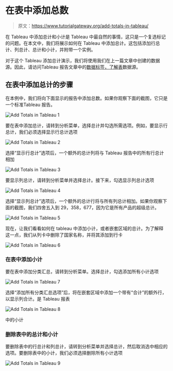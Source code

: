 # 在表中添加总数

> 原文：<https://www.tutorialgateway.org/add-totals-in-tableau/>

在 Tableau 中添加总计和小计是 Tableau 中最自然的事情，这只是一个复选标记的问题。在本文中，我们将展示如何在 Tableau 中添加总计。这包括添加行总计、列总计、总计和小计，并附带一个实例。

对于这个 Tableau 添加总计演示，我们将使用我们在上一篇文章中创建的数据源。因此，请访问Tableau 报告文章中的[数据标签，了解](https://www.tutorialgateway.org/data-labels-in-tableau-reports/)[表](https://www.tutorialgateway.org/tableau/)数据源。

## 在表中添加总计的步骤

在本例中，我们将向下面显示的报告中添加总数。如果你观察下面的截图，它只是一个标准Tableau 报告。

![Add Totals in Tableau 1](img/bd88e0863f4e811e17cb052659e55ade.png)

要在表中添加总计，请转到分析菜单，选择总计并勾选所需选项。例如，要显示行总计，我们必须选择显示行总计选项

![Add Totals in Tableau 2](img/59b4b9dbb0db664f83cf3a00c8e77530.png)

选择“显示行总计”选项后，一个额外的总计列将与 Tableau 报告中的所有行总计相加

![Add Totals in Tableau 3](img/89a24c07272b9e9ef460c7d9590b9be8.png)

要显示列总计，请转到分析菜单并选择总计。接下来，勾选显示列总计选项

![Add Totals in Tableau 4](img/9ea45a4f310aa5f189ea7a54ba35ffb7.png)

选择“显示列总计”选项后，一个额外的总计行将与所有列总计相加。如果你观察下面的截图，我们四舍五入到 29，358，677，因为它是所有产品的超级总计。

![Add Totals in Tableau 5](img/d33a78e128653d999b8bf89854c8303e.png)

现在，让我们看看如何在 tableau 中添加小计，或者嵌套区域的总计。为了解释这一点，我们从列卡中删除了国家名称，并将其添加到行卡

![Add Totals in Tableau 6](img/b9e798663f656ada80304ce54b8bc2ef.png)

### 在表中添加小计

要在表中添加分类汇总，请转到分析菜单。选择总计，勾选添加所有小计选项

![Add Totals in Tableau 7](img/4205feb64de7a627789e2cbcede6dae8.png)

选择“添加所有分类汇总选项”后，将在嵌套区域中添加一个带有“合计”的额外行，以显示列合计。是 Tableau 报表

![Add Totals in Tableau 8](img/57761b948deb081e8defb8bc4633f83d.png)

中的小计

### 删除表中的总计和小计

要删除表中的行总计和列总计，请转到分析菜单并选择总计，然后取消选中相应的选项。要删除表中的小计，我们必须选择删除所有小计选项

![Add Totals in Tableau 9](img/12329daeff9a91c9566b3a029f077842.png)